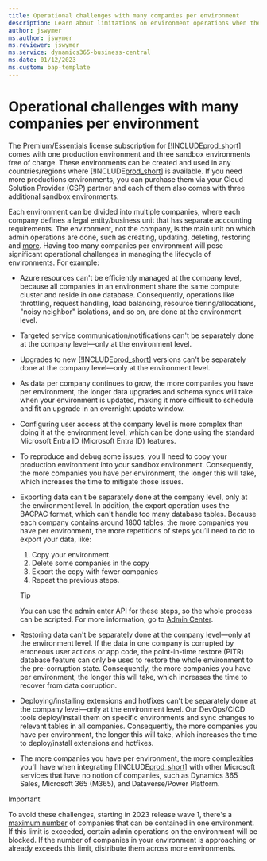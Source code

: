 ```yaml
---
title: Operational challenges with many companies per environment
description: Learn about limitations on environment operations when the environment includes many companies.
author: jswymer
ms.author: jswymer
ms.reviewer: jswymer 
ms.service: dynamics365-business-central
ms.date: 01/12/2023
ms.custom: bap-template
---
```

# Operational challenges with many companies per environment

The Premium/Essentials license subscription for [!INCLUDE[prod_short](../developer/includes/prod_short.md)] comes with one production environment and three sandbox environments free of charge.  These environments can be created and used in any countries/regions where [!INCLUDE[prod_short](../developer/includes/prod_short.md)] is available. If you need more productions environments, you can purchase them via your Cloud Solution Provider (CSP) partner and each of them also comes with three additional sandbox environments.  

Each environment can be divided into multiple companies, where each company defines a legal entity/business unit that has separate accounting requirements. The environment, not the company, is the main unit on which admin operations are done, such as creating, updating, deleting, restoring and [more](/dynamics365/business-central/dev-itpro/administration/tenant-admin-center-environments#operations).  Having too many companies per environment will pose significant operational challenges in managing the lifecycle of environments. For example:

- Azure resources can't be efficiently managed at the company level, because all companies in an environment share the same compute cluster and reside in one database. Consequently, operations like throttling, request handling, load balancing, resource tiering/allocations, "noisy neighbor" isolations, and so on, are done at the environment level.

- Targeted service communication/notifications can't be separately done at the company level&mdash;only at the environment level.

- Upgrades to new [!INCLUDE[prod_short](../developer/includes/prod_short.md)] versions can't be separately done at the company level&mdash;only at the environment level.

- As data per company continues to grow, the more companies you have per environment, the longer data upgrades and schema syncs will take when your environment is updated, making it more difficult to schedule and fit an upgrade in an overnight update window.

- Configuring user access at the company level is more complex than doing it at the environment level, which can be done using the standard Microsoft Entra ID (Microsoft Entra ID) features.

- To reproduce and debug some issues, you'll need to copy your production environment into your sandbox environment. Consequently, the more companies you have per environment, the longer this will take, which increases the time to mitigate those issues.

- Exporting data can't be separately done at the company level, only at the environment level. In addition, the export operation uses the BACPAC format, which can't handle too many database tables. Because each company contains around 1800 tables, the more companies you have per environment, the more repetitions of steps you’ll need to do to export your data, like:

  1. Copy your environment.
  2. Delete some companies in the copy
  3. Export the copy with fewer companies
  4. Repeat the previous steps.
  
    > [!TIP]
    > You can use the admin enter API for these steps, so the whole process can be scripted. For more information, go to [Admin Center](administration-center-api.md).

- Restoring data can't be separately done at the company level&mdash;only at the environment level. If the data in one company is corrupted by erroneous user actions or app code, the point-in-time restore (PITR) database feature can only be used to restore the whole environment to the pre-corruption state.  Consequently, the more companies you have per environment, the longer this will take, which increases the time to recover from data corruption.

- Deploying/installing extensions and hotfixes can't be separately done at the company level&mdash;only at the environment level. Our DevOps/CICD tools deploy/install them on specific environments and sync changes to relevant tables in all companies. Consequently, the more companies you have per environment, the longer this will take, which increases the time to deploy/install extensions and hotfixes.

- The more companies you have per environment, the more complexities you'll have when integrating [!INCLUDE[prod_short](../developer/includes/prod_short.md)] with other Microsoft services that have no notion of companies, such as Dynamics 365 Sales, Microsoft 365 (M365), and Dataverse/Power Platform.

> [!IMPORTANT]
> To avoid these challenges, starting in 2023 release wave 1, there's a [maximum number](operational-limits-online.md#company-limit-per-environment) of companies that can be contained in one environment. If this limit is exceeded, certain admin operations on the environment will be blocked. If the number of companies in your environment is approaching or already exceeds this limit, distribute them across more environments.
